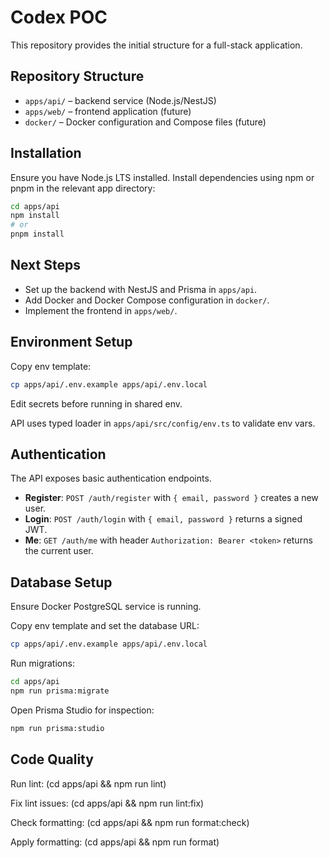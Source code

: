# Codex POC

This repository provides the initial structure for a full-stack application.

## Repository Structure

- `apps/api/` – backend service (Node.js/NestJS)
- `apps/web/` – frontend application (future)
- `docker/` – Docker configuration and Compose files (future)

## Installation

Ensure you have Node.js LTS installed. Install dependencies using npm or pnpm in the relevant app directory:

```bash
cd apps/api
npm install
# or
pnpm install
```

## Next Steps

- Set up the backend with NestJS and Prisma in `apps/api`.
- Add Docker and Docker Compose configuration in `docker/`.
- Implement the frontend in `apps/web/`.

## Environment Setup

Copy env template:

```bash
cp apps/api/.env.example apps/api/.env.local
```

Edit secrets before running in shared env.

API uses typed loader in `apps/api/src/config/env.ts` to validate env vars.

## Authentication

The API exposes basic authentication endpoints.

- **Register**: `POST /auth/register` with `{ email, password }` creates a new user.
- **Login**: `POST /auth/login` with `{ email, password }` returns a signed JWT.
- **Me**: `GET /auth/me` with header `Authorization: Bearer <token>` returns the current user.

## Database Setup

Ensure Docker PostgreSQL service is running.

Copy env template and set the database URL:

```bash
cp apps/api/.env.example apps/api/.env.local
```

Run migrations:

```bash
cd apps/api
npm run prisma:migrate
```

Open Prisma Studio for inspection:

```bash
npm run prisma:studio
```

## Code Quality

Run lint: (cd apps/api && npm run lint)

Fix lint issues: (cd apps/api && npm run lint:fix)

Check formatting: (cd apps/api && npm run format:check)

Apply formatting: (cd apps/api && npm run format)


